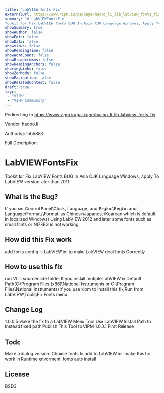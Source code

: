 ```yaml
---
title: "LabVIEW Fonts Fix"
externalUrl: https://www.vipm.io/package/haobo_li_lib_labview_fonts_fix
summary: "# LabVIEWFontsFix
Tookit for Fix LabVIEW Fonts BUG In Asia CJK Language Windows, Apply To LabVIEW version later than 2011."
showSummary: true
showAuthor: false
showEdit: false
showData: false
showViews: false
showReadingTime: false
showWordCount: false
showBreadcrumbs: false
showHeadingAnchors: false
sharingLinks: false
showZenMode: false
showPagination: false
showRelatedContent: false
draft: true
tags:
 - "VIPM"
 - "VIPM Community"
---
```


Redirecting to https://www.vipm.io/package/haobo_li_lib_labview_fonts_fix

Vendor: haobo.li

Author(s): lhb5883
 
Full Description:
# LabVIEWFontsFix
Tookit for Fix LabVIEW Fonts BUG In Asia CJK Language Windows, Apply To LabVIEW version later than 2011.

## What is the Bug?
If you set Control Panel\\Clock, Language, and Region\\Region and Language\\Formats\\Format: as Chinese/Japanese/Koarean(which is default in localized Windows)
Using LabVIEW 2012 and later some fonts such as small fonts or NI7SEG is not working

## How did this Fix work
add fonts config in LabVIEW.ini to make LabVIEW deal fonts Correctly 

## How to use this fix

run VI in sourcecode folder
If you install mutiple LabVIEW in Default Path(C:\\Program Files (x86)\\National Instruments or C:\\Program Files\\National Instruments) 
If you use vipm to install this fix,Run from LabVIEW\\Tools\\Fix Fonts menu

## Change Log
1.0.0.5
Make the fix to a LabVIEW Menu Tool
Use LabVIEW Install Path to Instead fixed path
Publish This Tool to VIPM
1.0.0.1
First Release

## Todo
Make a dialog version.
Choose fonts to add to LabVIEW.ini.
make this fix work in Runtime envorment.
fonts auto install
## License
BSD3